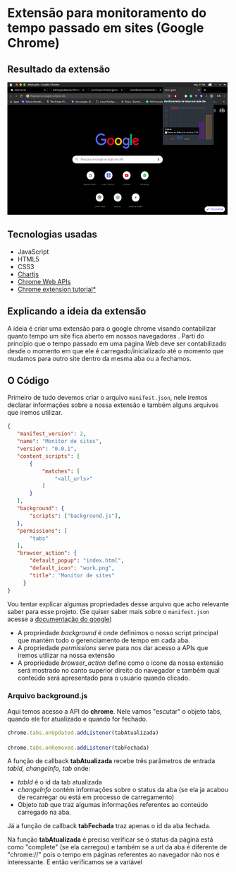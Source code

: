 # Extensão para monitoramento do tempo passado em sites (Google Chrome)

## Resultado da extensão

<img src="/imagens/demonstracao-1.png" width="500px" height="300px"/>

## Tecnologias usadas
 - JavaScript
 - HTML5
 - CSS3
 - [Chartjs](https://www.chartjs.org/)
 - [Chrome Web APIs](https://developer.chrome.com/apps/api_index)
 - [Chrome extension tutorial*](https://developer.chrome.com/extensions/getstarted)
 
 ## Explicando a ideia da extensão
 
 A ideia é criar uma extensão para o google chrome visando contabilizar quanto tempo um site fica aberto em nossos navegadores
 . Parti do princípio que o tempo passado em uma página Web deve ser contabilizado desde o momento em que ele é carregado/inicializado até o momento que mudamos para outro site  dentro da mesma aba ou a fechamos.
 
 ## O Código
 
 Primeiro de tudo devemos criar o arquivo `manifest.json`, nele iremos declarar informações sobre a nossa extensão e também alguns arquivos que iremos utilizar.
 
 ```json
 {
    "manifest_version": 2,
    "name": "Monitor de sites",
    "version": "0.0.1",
    "content_scripts": [
        {
            "matches": [
                "<all_urls>"
            ]
        }
    ],
    "background": {
        "scripts": ["background.js"],
    },
    "permissions": [
        "tabs"
    ],
    "browser_action": {
        "default_popup": "index.html",
        "default_icon": "work.png",
        "title": "Monitor de sites"
      }
}
 ```
 Vou tentar explicar algumas propriedades desse arquivo que acho relevante saber para esse projeto. (Se quiser saber mais sobre o `manifest.json` acesse a [documentação do google](https://developer.chrome.com/extensions/manifest))
 
- A propriedade *background* é onde definimos o nosso script principal que mantém todo o gerenciamento de tempo em cada aba.
- A propriedade *permissions* serve para nos dar acesso a APIs que iremos utilizar na nossa extensão
- A propriedade *browser_action* define como o icone da nossa extensão será mostrado no canto superior direito do navegador e também qual conteúdo será apresentado para o usuário quando clicado.

### Arquivo background.js

Aqui temos acesso a API do **chrome**. Nele vamos "escutar" o objeto tabs, quando ele for atualizado e quando for fechado.

``` javascript
chrome.tabs.onUpdated.addListener(tabAtualizada)

chrome.tabs.onRemoved.addListener(tabFechada)

```

A função de callback **tabAtualizada** recebe três parâmetros de entrada *tabId, changeInfo, tab* onde:
- *tabId* é o id da tab atualizada
- *changeInfo* contém informações sobre o status da aba (se ela ja acabou de recarregar ou está em processo de carregamento)
- Objeto *tab* que traz algumas informações referentes ao conteúdo carregado na aba.

Já a função de callback **tabFechada** traz apenas o id da aba fechada.

Na função **tabAtualizada** é preciso verificar se o status da página está como "complete" (se ela carregou) e também se a url da aba é diferente de "chrome://" pois o tempo em páginas referentes ao navegador não nos é interessante.
E então verificamos se a variável 
